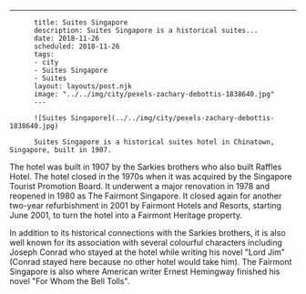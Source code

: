 ---
          title: Suites Singapore
          description: Suites Singapore is a historical suites...
          date: 2018-11-26
          scheduled: 2018-11-26
          tags:
          - city
          - Suites Singapore
          - Suites
          layout: layouts/post.njk
          image: "../../img/city/pexels-zachary-debottis-1838640.jpg"
          ---
          
          ![Suites Singapore](../../img/city/pexels-zachary-debottis-1838640.jpg)
          
          Suites Singapore is a historical suites hotel in Chinatown, Singapore, built in 1907.

The hotel was built in 1907 by the Sarkies brothers who also built Raffles Hotel. The hotel closed in the 1970s when it was acquired by the Singapore Tourist Promotion Board. It underwent a major renovation in 1978 and reopened in 1980 as The Fairmont Singapore. It closed again for another two-year refurbishment in 2001 by Fairmont Hotels and Resorts, starting June 2001, to turn the hotel into a Fairmont Heritage property.

In addition to its historical connections with the Sarkies brothers, it is also well known for its association with several colourful characters including Joseph Conrad who stayed at the hotel while writing his novel "Lord Jim" (Conrad stayed here because no other hotel would take him). The Fairmont Singapore is also where American writer Ernest Hemingway finished his novel "For Whom the Bell Tolls".

